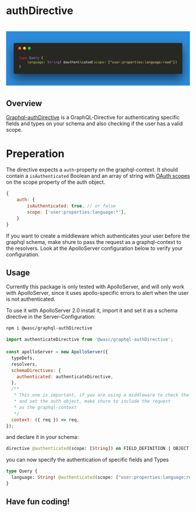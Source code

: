 # authDirective

# [![authDirective](docs/carbon.png)](https://github.com/wasc-io/graphql-authDirective)

## Overview

[Graphql-authDirective](https://github.com/wasc-io/graphql-authDirective) is a GraphQL-Directive for authenticating specific fields and types on your schema and also checking if the user has a valid scope.

# Preperation

The directive expects a `auth`-property on the graphql-context. It should contain a `isAuthenticated` Boolean and an array of string with [OAuth scopes](https://www.oauth.com/oauth2-servers/scope/defining-scopes/) on the scope property of the auth object.

```javascript
{
    auth: {
        isAuthenticated: true, // or false
        scope: ['user:properties:language:*'],
    }
}
```

If you want to create a middleware which authenticates your user before the graphql schema, make shure to pass the request as a graphql-context to the resolvers. Look at the ApolloServer configuration below to verify your configuration.

## Usage

Currently this package is only tested with ApolloServer, and will only work with ApolloServer, since it uses apollo-specific errors to alert when the user is not authenticated.

To use it with ApolloServer 2.0 install it, import it and set it as a schema directive in the Server-Configuration:

```bash
npm i @wasc/graphql-authDirective
```

```javascript
import authenticateDirective from '@wasc/graphql-authDirective';

const apolloServer = new ApolloServer({
  typeDefs,
  resolvers,
  schemaDirectives: {
    authenticated: authenticateDirective,
  },
  /**
   * This one is important, if you are using a middleware to check the users token
   * and set the auth object, make shure to include the request
   * as the graphql-context
   */
  context: ({ req }) => req,
});
```

and declare it in your schema:

```graphql
directive @authenticated(scope: [String]) on FIELD_DEFINITION | OBJECT
```

you can now specify the authentication of specific fields and Types

```graphql
type Query {
  language: String! @authenticated(scope: ["user:properties:language:read"])
}
```

## Have fun coding!
